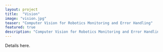 ```yaml
---
layout: project
title:  "Vision"
image: "vision.jpg"
teaser: "Computer Vision for Robotics Monitoring and Error Handling"
featured: true
description: "Computer Vision for Robotics Monitoring and Error Handling"
---
```


Details here.
